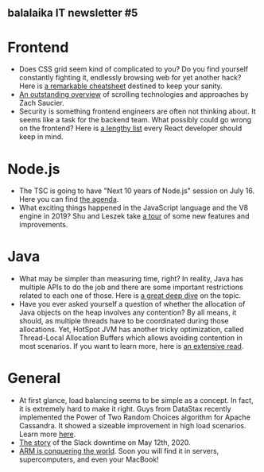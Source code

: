 ## balalaika IT newsletter #5

# Frontend
- Does CSS grid seem kind of complicated to you? Do you find yourself constantly fighting it, endlessly browsing web for yet another hack? Here is [a remarkable cheatsheet](https://yoksel.github.io/grid-cheatsheet/) destined to keep your sanity.
- [An outstanding overview](https://css-tricks.com/an-overview-of-scroll-technologies/) of scrolling technologies and approaches by Zach Saucier.
- Security is something frontend engineers are often not thinking about. It seems like a task for the backend team. What possibly could go wrong on the frontend? Here is [a lengthy list](https://www.simform.com/react-security-vulnerabilities-solutions/) every React developer should keep in mind.

# Node.js
- The TSC is going to have "Next 10 years of Node.js" session on July 16. Here you can find [the agenda](https://github.com/nodejs/node/issues/34260).
- What exciting things happened in the JavaScript language and the V8 engine in 2019? Shu and Leszek take [a tour](https://www.youtube.com/watch?v=TPm-UhWkiq8) of some new features and improvements.

# Java
- What may be simpler than measuring time, right? In reality, Java has multiple APIs to do the job and there are some important restrictions related to each one of those. Here is [a great deep dive](https://dzone.com/articles/java-advent-calendar-measuring-time-from-java-to-k) on the topic.
- Have you ever asked yourself a question of whether the allocation of Java objects on the heap involves any contention? By all means, it should, as multiple threads have to be coordinated during those allocations. Yet, HotSpot JVM has another tricky optimization, called Thread-Local Allocation Buffers which allows avoiding contention in most scenarios. If you want to learn more, here is [an extensive read](https://alidg.me/blog/2019/6/21/tlab-jvm).

# General
- At first glance, load balancing seems to be simple as a concept. In fact, it is extremely hard to make it right. Guys from DataStax recently implemented the Power of Two Random Choices algorithm for Apache Cassandra. It showed a sizeable improvement in high load scenarios. Learn more [here](https://www.datastax.com/blog/2020/06/improved-client-request-routing-apache-cassandratm).
- [The story](https://slack.engineering/a-terrible-horrible-no-good-very-bad-day-at-slack-dfe05b485f82) of the Slack downtime on May 12th, 2020.
- [ARM is conquering the world](https://smist08.wordpress.com/2020/06/24/exciting-days-for-arm-processors/). Soon you will find it in servers, supercomputers, and even your MacBook!
